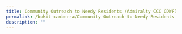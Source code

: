 ```yaml
---
title: Community Outreach to Needy Residents (Admiralty CCC CDWF)
permalink: /bukit-canberra/Community-Outreach-to-Needy-Residents
description: ""
---
```

